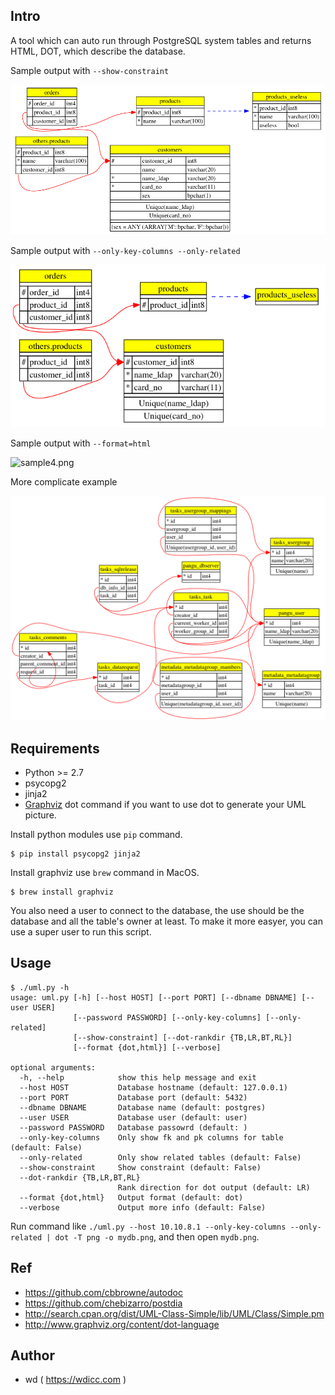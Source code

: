 ## Intro

A tool which can auto run through PostgreSQL system tables and returns HTML, DOT, which describe the database.

Sample output with `--show-constraint`

![sample2.png](https://github.com/wd/UML-PG/raw/master/screenshoots/sample2.png)

Sample output with `--only-key-columns --only-related`

![sample3.png](https://github.com/wd/UML-PG/raw/master/screenshoots/sample3.png)

Sample output with `--format=html`

![sample4.png](https://github.com/wd/UML-PG/raw/master/screenshoots/sample4.png)

More complicate example

![sample1.png](https://github.com/wd/UML-PG/raw/master/screenshoots/sample1.png)

## Requirements

* Python >= 2.7
* psycopg2
* jinja2
* [Graphviz](http://www.graphviz.org/) dot command if you want to use dot to generate your UML picture.

Install python modules use `pip` command.
```
$ pip install psycopg2 jinja2
```

Install graphviz use `brew` command in MacOS.
```
$ brew install graphviz
```

You also need a user to connect to the database, the use should be the database and all the table's owner at least. To make it more easyer, you can use a super user to run this script.

## Usage

```
$ ./uml.py -h
usage: uml.py [-h] [--host HOST] [--port PORT] [--dbname DBNAME] [--user USER]
              [--password PASSWORD] [--only-key-columns] [--only-related]
              [--show-constraint] [--dot-rankdir {TB,LR,BT,RL}]
              [--format {dot,html}] [--verbose]

optional arguments:
  -h, --help            show this help message and exit
  --host HOST           Database hostname (default: 127.0.0.1)
  --port PORT           Database port (default: 5432)
  --dbname DBNAME       Database name (default: postgres)
  --user USER           Database user (default: user)
  --password PASSWORD   Database passowrd (default: )
  --only-key-columns    Only show fk and pk columns for table (default: False)
  --only-related        Only show related tables (default: False)
  --show-constraint     Show constraint (default: False)
  --dot-rankdir {TB,LR,BT,RL}
                        Rank direction for dot output (default: LR)
  --format {dot,html}   Output format (default: dot)
  --verbose             Output more info (default: False)
```

Run command like `./uml.py --host 10.10.8.1 --only-key-columns --only-related | dot -T png -o mydb.png`, and then open `mydb.png`.

## Ref

* https://github.com/cbbrowne/autodoc
* https://github.com/chebizarro/postdia
* http://search.cpan.org/dist/UML-Class-Simple/lib/UML/Class/Simple.pm
* http://www.graphviz.org/content/dot-language

## Author

* wd ( https://wdicc.com )
